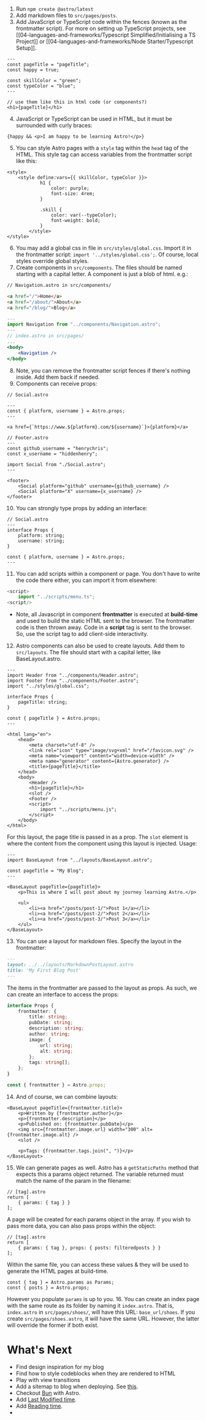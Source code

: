 1. Run `npm create @astro/latest`
2. Add markdown files to `src/pages/posts`.
3. Add JavaScript or TypeScript code within the fences (known as the frontmatter script). For more on setting up TypeScript projects, see [[04-languages-and-frameworks/Typescript Simplified/Initialising a TS Project]] or [[04-languages-and-frameworks/Node Starter/Typescript Setup]].
```astro
---
const pageTitle = "pageTitle";
const happy = true;

const skillColor = "green";
const typeColor = "blue";
---

// use them like this in html code (or components?)
<h1>{pageTitle}</h1>
```
4. JavaScript or TypeScript can be used in HTML, but it must be surrounded with curly braces:
```astro
{happy && <p>I am happy to be learning Astro!</p>}
```
5. You can style Astro pages with a `style` tag within the `head` tag of the HTML. This style tag can access variables from the frontmatter script like this:
```astro
<style>
	<style define:vars={{ skillColor, typeColor }}>
            h1 {
                color: purple;
                font-size: 4rem;
            }

            .skill {
                color: var(--typeColor);
                font-weight: bold;
            }
        </style>
</style>
```
6. You may add a global css in file in `src/styles/global.css`. Import it in the frontmatter script: `import '../styles/global.css';`. Of course, local styles override global styles.
7. Create components in `src/components`. The files should be named starting with a capital letter. A component is just a blob of html. e.g.:
```html
// Navigation.astro in src/components/

<a href="/">Home</a>
<a href="/about/">About</a>
<a href="/blog/">Blog</a>
```
```jsx
---
import Navigation from "../components/Navigation.astro";
---
// index.astro in src/pages/
...
<body>
	<Navigation />
</body>
```
8. Note, you can remove the frontmatter script fences if there's nothing inside. Add them back if needed.
9. Components can receive props:
```astro
// Social.astro

---
const { platform, username } = Astro.props;
---

<a href={`https://www.${platform}.com/${username}`}>{platform}</a>
```
```
// Footer.astro
---
const github_username = "henrychris";
const x_username = "hiddenhenry";

import Social from "./Social.astro";
---

<footer>
    <Social platform="github" username={github_username} />
    <Social platform="X" username={x_username} />
</footer>
```
10. You can strongly type props by adding an interface:
```
// Social.astro
---
interface Props {
    platform: string;
    username: string;
}

const { platform, username } = Astro.props;
---
```
11. You can add scripts within a component or page. You don't have to write the code there either, you can import it from elsewhere:
```ts
<script>
	import "../scripts/menu.ts";
<script/>
```
- Note, all Javascript in component **frontmatter** is executed at **build-time** and used to build the static HTML sent to the browser. The frontmatter code is then thrown away.
  Code in a **script** tag is sent to the browser. So, use the script tag to add client-side interactivity.
12. Astro components can also be used to create layouts. Add them to `src/layouts`. The file should start with a capital letter, like BaseLayout.astro.
```astro
---
import Header from "../components/Header.astro";
import Footer from "../components/Footer.astro";
import "../styles/global.css";

interface Props {
    pageTitle: string;
}

const { pageTitle } = Astro.props;
---

<html lang="en">
    <head>
        <meta charset="utf-8" />
        <link rel="icon" type="image/svg+xml" href="/favicon.svg" />
        <meta name="viewport" content="width=device-width" />
        <meta name="generator" content={Astro.generator} />
        <title>{pageTitle}</title>
    </head>
    <body>
        <Header />
        <h1>{pageTitle}</h1>
        <slot />
        <Footer />
        <script>
            import "../scripts/menu.js";
        </script>
    </body>
</html>
```

For this layout, the page title is passed in as a prop. The `slot` element is where the content from the component using this layout is injected. Usage:
```astro
---
import BaseLayout from "../layouts/BaseLayout.astro";

const pageTitle = "My Blog";
---

<BaseLayout pageTitle={pageTitle}>
    <p>This is where I will post about my journey learning Astro.</p>

    <ul>
        <li><a href="/posts/post-1/">Post 1</a></li>
        <li><a href="/posts/post-2/">Post 2</a></li>
        <li><a href="/posts/post-3/">Post 3</a></li>
    </ul>
</BaseLayout>
```
13. You can use a layout for markdown files. Specify the layout in the frontmatter:
```md
---
layout: ../../layouts/MarkdownPostLayout.astro
title: 'My First Blog Post'
---
```
The items in the frontmatter are passed to the layout as props. As such, we can create an interface to access the props:
```ts
interface Props {
    frontmatter: {
        title: string;
        pubDate: string;
        description: string;
        author: string;
        image: {
            url: string;
            alt: string;
        };
        tags: string[];
    };
}

const { frontmatter } = Astro.props;
```
14. And of course, we can combine layouts:
```astro
<BaseLayout pageTitle={frontmatter.title}>
    <p>Written by {frontmatter.author}</p>
    <p>{frontmatter.description}</p>
    <p>Published on: {frontmatter.pubDate}</p>
    <img src={frontmatter.image.url} width="300" alt={frontmatter.image.alt} />
    <slot />

    <p>Tags: {frontmatter.tags.join(", ")}</p>
</BaseLayout>
```
15. We can generate pages as well. Astro has a `getStaticPaths` method that expects this a params object returned. The variable returned must match the name of the param in the filename:
```astro
// [tag].astro
return [
	{ params: { tag } }
];
```

A page will be created for each params object in the array. If you wish to pass more data, you can also pass props within the object:
```astro
// [tag].astro
return [
	{ params: { tag }, props: { posts: filteredposts } }
];
```

Within the same file, you can access these values & they will be used to generate the HTML pages at build-time.
```astro
const { tag } = Astro.params as Params;
const { posts } = Astro.props;
```

However you populate `params` is up to you.
16. You can create an index page with the same route as its folder by naming it `index.astro`. That is, `index.astro` in `src/pages/shoes/`, will have this URL: `base_url/shoes`. 
    If you create `src/pages/shoes.astro`, it will have the same URL. However, the latter will override the former if both exist.


# What's Next
- Find design inspiration for my blog
- Find how to style codeblocks when they are rendered to HTML
- Play with view transitions
- Add a sitemap to blog when deploying. See [this](https://docs.astro.build/en/guides/integrations-guide/sitemap/).
- Checkout [Bun](https://docs.astro.build/en/recipes/bun/) with Astro.
- Add [Last Modified time](https://docs.astro.build/en/recipes/modified-time/).
- Add [Reading time](https://docs.astro.build/en/recipes/reading-time/).
- 
